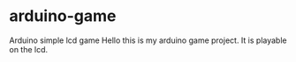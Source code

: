 # arduino-game
Arduino simple lcd game
Hello this is my arduino game project. It is playable on the lcd.
